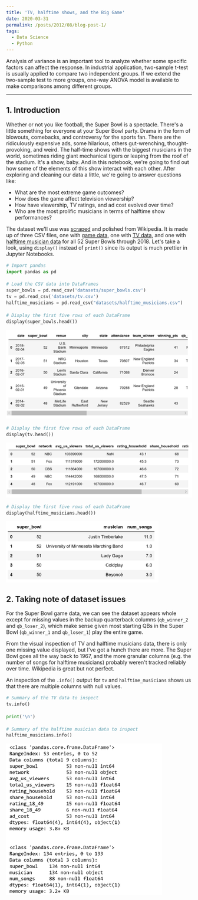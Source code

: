 ```yaml
---
title: 'TV, halftime shows, and the Big Game'
date: 2020-03-31
permalink: /posts/2012/08/blog-post-1/
tags:
  - Data Science
  - Python
---
```


Analysis of variance is an important tool to analyze whether some specific factors can affect the response. In industrial application, two-sample t-test is usually applied to compare two independent groups. If we extend the two-sample test to more groups, one-way ANOVA model is available to make comparisons among different groups.

------

## 1. Introduction

Whether or not you like football, the Super Bowl is a spectacle. There's a little something for everyone at your Super Bowl party. Drama in the form of blowouts, comebacks, and controversy for the sports fan. There are the ridiculously expensive ads, some hilarious, others gut-wrenching, thought-provoking, and weird. The half-time shows with the biggest musicians in the world, sometimes riding giant mechanical tigers or leaping from the roof of the stadium. It's a show, baby. And in this notebook, we're going to find out how some of the elements of this show interact with each other. After exploring and cleaning our data a little, we're going to answer questions like: <br/>

- What are the most extreme game outcomes?
- How does the game affect television viewership?
- How have viewership, TV ratings, and ad cost evolved over time?
- Who are the most prolific musicians in terms of halftime show performances? <br/>

The dataset we'll use was [scraped](https://en.wikipedia.org/wiki/Web_scraping) and polished from Wikipedia. It is made up of three CSV files, one with [game data](https://en.wikipedia.org/wiki/List_of_Super_Bowl_champions), one with [TV data](https://en.wikipedia.org/wiki/Super_Bowl_television_ratings), and one with [halftime musician data](https://en.wikipedia.org/wiki/List_of_Super_Bowl_halftime_shows) for all 52 Super Bowls through 2018. Let's take a look, using `display()` instead of `print()` since its output is much prettier in Jupyter Notebooks.

```python
# Import pandas
import pandas as pd

# Load the CSV data into DataFrames
super_bowls = pd.read_csv('datasets/super_bowls.csv')
tv = pd.read_csv('datasets/tv.csv')
halftime_musicians = pd.read_csv("datasets/halftime_musicians.csv")

# Display the first five rows of each DataFrame
display(super_bowls.head())
```

<img src="/images/image-20200331170141840.png" alt="image-20200331170141840" style="zoom: 50%;" />

```python
# Display the first five rows of each DataFrame
display(tv.head())
```

<img src="/images/image-20200331170320021.png" alt="image-20200331170320021" style="zoom:50%;" />

```python
# Display the first five rows of each DataFrame
display(halftime_musicians.head())
```

<img src="/images/image-20200331170425024.png" alt="image-20200331170425024" style="zoom:50%;" />

## 2. Taking note of dataset issues

For the Super Bowl game data, we can see the dataset appears whole except for missing values in the backup quarterback columns (`qb_winner_2` and `qb_loser_2`), which make sense given most starting QBs in the Super Bowl (`qb_winner_1` and `qb_loser_1`) play the entire game.<br/>

From the visual inspection of TV and halftime musicians data, there is only one missing value displayed, but I've got a hunch there are more. The Super Bowl goes all the way back to 1967, and the more granular columns (e.g. the number of songs for halftime musicians) probably weren't tracked reliably over time. Wikipedia is great but not perfect. <br/>

An inspection of the `.info()` output for `tv` and `halftime_musicians` shows us that there are multiple columns with null values.

```python
# Summary of the TV data to inspect
tv.info()

print('\n')

# Summary of the halftime musician data to inspect
halftime_musicians.info()
```

<img src="/images/image-20200331165906572.png" alt="image-20200331165906572" style="zoom: 50%;" />

